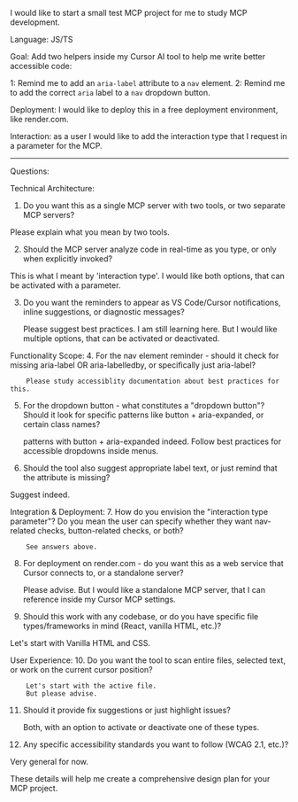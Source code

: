I would like to start a small test MCP project for me to study MCP development.

Language: JS/TS

Goal: Add two helpers inside my Cursor AI tool to help me write better accessible code: 

1: Remind me to add an `aria-label` attribute to a `nav` element.
2: Remind me to add the correct `aria` label to a `nav` dropdown button.

Deployment: I would like to deploy this in a free deployment environment, like render.com.

Interaction: as a user I would like to add the interaction type that I request in a parameter for the MCP.

---

Questions: 

 Technical Architecture:
  1. Do you want this as a single MCP server with two tools, or two separate
  MCP servers?

Please explain what you mean by two tools. 

  2. Should the MCP server analyze code in real-time as you type, or only when
  explicitly invoked?

This is what I meant by 'interaction type'. I would like both options, that can be activated with a parameter.

  3. Do you want the reminders to appear as VS Code/Cursor notifications,
  inline suggestions, or diagnostic messages?

        Please suggest best practices. I am still learning here. But I would like multiple options, that can be activated or deactivated.


  Functionality Scope:
  4. For the nav element reminder - should it check for missing aria-label OR
  aria-labelledby, or specifically just aria-label?

        Please study accessiblity documentation about best practices for this.

  5. For the dropdown button - what constitutes a "dropdown button"? Should it
  look for specific patterns like button + aria-expanded, or certain class
  names?

        patterns with button + aria-expanded indeed. Follow best practices for accessible dropdowns inside menus.

  6. Should the tool also suggest appropriate label text, or just remind that
  the attribute is missing? 

  Suggest indeed.

  Integration & Deployment:
  7. How do you envision the "interaction type parameter"? Do you mean the user
   can specify whether they want nav-related checks, button-related checks, or
  both?

        See answers above.

  8. For deployment on render.com - do you want this as a web service that
  Cursor connects to, or a standalone server?

        Please advise.
        But I would like a standalone MCP server, that I can reference inside my Cursor MCP settings.

  9. Should this work with any codebase, or do you have specific file
  types/frameworks in mind (React, vanilla HTML, etc.)?

  Let's start with Vanilla HTML and CSS.

  User Experience:
  10. Do you want the tool to scan entire files, selected text, or work on the
  current cursor position?

        Let's start with the active file.
        But please advise.


  11. Should it provide fix suggestions or just highlight issues?

        Both, with an option to activate or deactivate one of these types.

  12. Any specific accessibility standards you want to follow (WCAG 2.1, etc.)?

  Very general for now.

  These details will help me create a comprehensive design plan for your MCP
  project.


